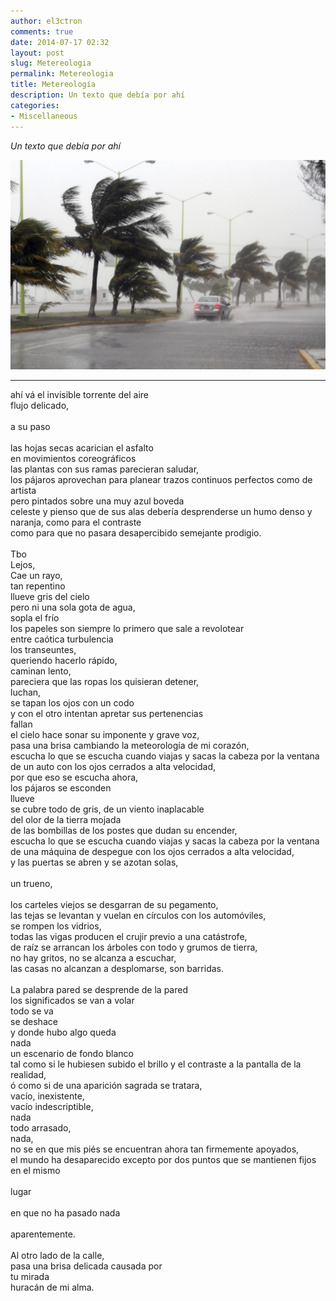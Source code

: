 ```yaml
---
author: el3ctron
comments: true
date: 2014-07-17 02:32
layout: post
slug: Metereologia
permalink: Metereologia
title: Metereología
description: Un texto que debía por ahí
categories:
- Miscellaneous
---
```


*Un texto que debía por ahí*

[![Metereologia](/wp-content/uploads/por_tema/arte/Huracan_Ernesto_Campeche-51.jpg)](/Metereologia "Un texto que debía por ahí... [CLICK PARA ENTRAR AL ARTÍCULO]")

<!-- more -->
---
ahí vá el invisible torrente del aire<br>flujo delicado,<br><br>a su paso<br><br>las hojas secas acarician el asfalto<br>en movimientos coreográficos<br>las plantas con sus ramas parecieran saludar,<br>los pájaros aprovechan para planear trazos continuos perfectos como de artista<br>pero pintados sobre una muy azul boveda<br>celeste y pienso que de sus alas debería desprenderse un humo denso y<br>naranja, como para el contraste<br>como para que no pasara desapercibido semejante prodigio.<br><br>Tbo<br>Lejos,<br>Cae un rayo,<br>tan repentino<br>llueve gris del cielo<br>pero ni una sola gota de agua,<br>sopla el frío<br>los papeles son siempre lo primero que sale a revolotear<br>entre caótica turbulencia<br>los transeuntes,<br>queriendo hacerlo rápido,<br>caminan lento,<br>pareciera que las ropas los quisieran detener,<br>luchan,<br>se tapan los ojos con un codo<br>y con el otro intentan apretar sus pertenencias<br>fallan<br>el cielo hace sonar su imponente y grave voz,<br>pasa una brisa cambiando la meteorología de mi corazón,<br>escucha lo que se escucha cuando viajas y sacas la cabeza por la ventana de un auto con los ojos cerrados a alta velocidad,<br>por que eso se escucha ahora,<br>los pájaros se esconden<br>llueve<br>se cubre todo de gris, de un viento inaplacable<br>del olor de la tierra mojada<br>de las bombillas de los postes que dudan su encender,<br>escucha lo que se escucha cuando viajas y sacas la cabeza por la ventana de una máquina de despegue con los ojos cerrados a alta velocidad,<br>y las puertas se abren y se azotan solas,<br><br>un trueno,<br><br>los carteles viejos se desgarran de su pegamento,<br>las tejas se levantan y vuelan en círculos con los automóviles,<br>se rompen los vidrios,<br>todas las vigas producen el crujir previo a una catástrofe,<br>de raíz se arrancan los árboles con todo y grumos de tierra,<br>no hay gritos, no se alcanza a escuchar,<br>las casas no alcanzan a desplomarse, son barridas.<br><br>La palabra pared se desprende de la pared<br>los significados se van a volar<br>todo se va<br>se deshace<br>y donde hubo algo queda<br>nada<br>un escenario de fondo blanco<br>tal como si le hubiesen subido el brillo y el contraste a la pantalla de la<br>realidad,<br>ó como si de una aparición sagrada se tratara,<br>vacío, inexistente,<br>vacío indescriptible,<br>nada<br>todo arrasado,<br>nada,<br>no se en que mis piés se encuentran ahora tan firmemente apoyados,<br>el mundo ha desaparecido excepto por dos puntos que se mantienen fijos en el mismo<br><br>lugar<br><br>en que no ha pasado nada<br><br>aparentemente.<br><br>Al otro lado de la calle,<br>pasa una brisa delicada causada por<br>tu mirada<br>huracán de mi alma.<br><br>
<br><br><br>

